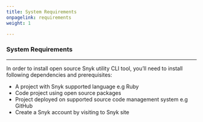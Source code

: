 ```yaml
---
title: System Requirements
onpagelink: requirements
weight: 1

---
```


### **System Requirements**
-------------------

In order to install open source Snyk utility CLI tool, you’ll need to install following dependencies and prerequisites:

- A project with Snyk supported language e.g Ruby
- Code project using open source packages
- Project deployed on supported source code management system e.g GitHub
- Create a Snyk account by visiting to Snyk site
 
